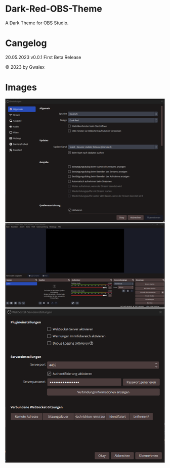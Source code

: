 # Dark-Red-OBS-Theme
A Dark Theme for OBS Studio.

# Cangelog
20.05.2023 v0.0.1 First Beta Release

© 2023 by Gwalex

# Images
![](https://github.com/GwalexOfficial/Dark-Red-OBS-Theme/blob/83445033a41015cb066acb50cfb1f320f5e26b2e/images/OBS-Theme-Dark-Red-v0.0.1-Beta-DE-Einstellungen.png)
![](https://github.com/GwalexOfficial/Dark-Red-OBS-Theme/blob/f57ff5dbf3b1dbf780013e148afff6e4336a3afc/images/OBS-Theme-Dark-Red-v0.0.1-Beta-DE-Szene.png)
![](https://github.com/GwalexOfficial/Dark-Red-OBS-Theme/blob/f57ff5dbf3b1dbf780013e148afff6e4336a3afc/images/OBS-Theme-Dark-Red-v0.0.1-Beta-DE-Websocket.png)
